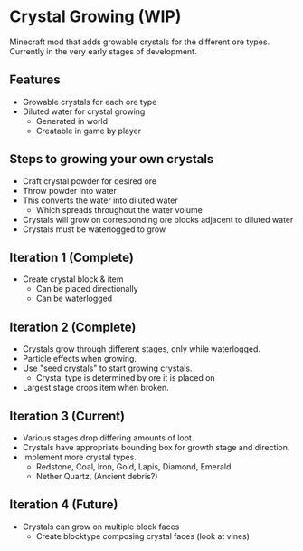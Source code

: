 # Crystal Growing (WIP)
Minecraft mod that adds growable crystals for the different ore types.
Currently in the very early stages of development.

## Features
- Growable crystals for each ore type
- Diluted water for crystal growing
    - Generated in world
    - Creatable in game by player

## Steps to growing your own crystals
- Craft crystal powder for desired ore
- Throw powder into water
- This converts the water into diluted water
  - Which spreads throughout the water volume
- Crystals will grow on corresponding ore blocks adjacent to diluted water
- Crystals must be waterlogged to grow

## Iteration 1 (Complete)
- Create crystal block & item
  - Can be placed directionally
  - Can be waterlogged

## Iteration 2 (Complete)
- Crystals grow through different stages, only while waterlogged.
- Particle effects when growing.
- Use "seed crystals" to start growing crystals.
  - Crystal type is determined by ore it is placed on
- Largest stage drops item when broken.

## Iteration 3 (Current)
- Various stages drop differing amounts of loot.
- Crystals have appropriate bounding box for growth stage and direction.
- Implement more crystal types.
  - Redstone, Coal, Iron, Gold, Lapis, Diamond, Emerald
  - Nether Quartz, (Ancient debris?)

## Iteration 4 (Future)
- Crystals can grow on multiple block faces
  - Create blocktype composing crystal faces (look at vines)
